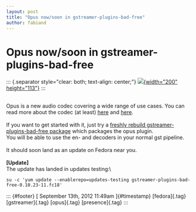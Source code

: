 ```yaml
---
layout: post
title: "Opus now/soon in gstreamer-plugins-bad-free"
author: fabiand
---
```



Opus now/soon in gstreamer-plugins-bad-free
===========================================

::: {.separator style="clear: both; text-align: center;"}
[![](http://upload.wikimedia.org/wikipedia/commons/thumb/0/02/Opus_logo2.svg/320px-Opus_logo2.svg.png){width="200"
height="113"}](http://upload.wikimedia.org/wikipedia/commons/thumb/0/02/Opus_logo2.svg/320px-Opus_logo2.svg.png)
:::

\
Opus is a new audio codec covering a wide range of use cases. You can
read more about the codec (at least)
[here](http://en.wikipedia.org/wiki/Opus_%28audio_format%29) and
[here](http://www.xiph.org/press/2012/rfc-6716/).\
\
If you want to get started with it, just try a [freshly rebuild
gstreamer-plugins-bad-free
package](https://admin.fedoraproject.org/updates/gstreamer-plugins-bad-free-0.10.23-8.fc17)
which packages the opus plugin.\
You will be able to use the en- and decoders in your normal gst
pipeline.\
\
It should soon land as an update on Fedora near you.\
\
**\[Update\]**\
The update has landed in updates testing:\

``` {#comment_text_6 .bz_comment_text}
su -c 'yum update --enablerepo=updates-testing gstreamer-plugins-bad-free-0.10.23-11.fc18'
```

::: {#footer}
[ September 13th, 2012 11:49am ]{#timestamp} [fedora]{.tag}
[gstreamer]{.tag} [opus]{.tag} [presence]{.tag}
:::
